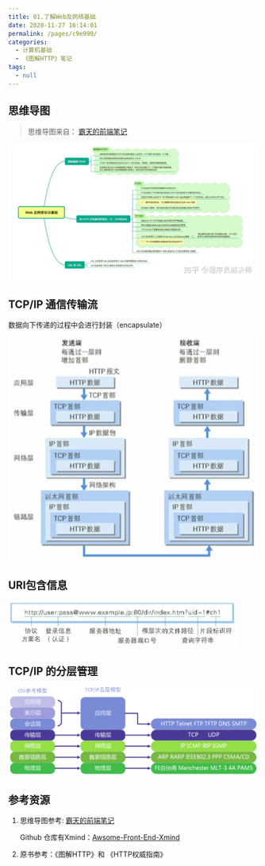 ```yaml
---
title: 01.了解Web及网络基础
date: 2020-11-27 16:14:01
permalink: /pages/c9e990/
categories: 
  - 计算机基础
  - 《图解HTTP》笔记
tags: 
  - null
---
```


## 思维导图

> 思维导图来自： [霸天的前端笔记](https://www.zhihu.com/column/c_57862727)

![img](./assets/img/v2-caf84e011f52f18e72adb7f3e6ca20b8_r.jpg)

## TCP/IP 通信传输流

数据向下传递的过程中会进行封装（encapsulate）

![image-20201127222210949](./assets/img/image-20201127222210949.png)

## URI包含信息

<img src="./assets/img/image-20201127222801052.png" alt="image-20201127222801052" style="zoom:100%;margin:0" />

## TCP/IP 的分层管理

![image-20201130110239290](./assets/img/image-20201130110239290.png)

## 参考资源

1. 思维导图参考:  [霸天的前端笔记](https://www.zhihu.com/column/c_57862727)

   Github 仓库有Xmind：[Awsome-Front-End-Xmind](https://github.com/bailinlin/Awsome-Front-End-Xmind)

2. 原书参考：《图解HTTP》和 《HTTP权威指南》